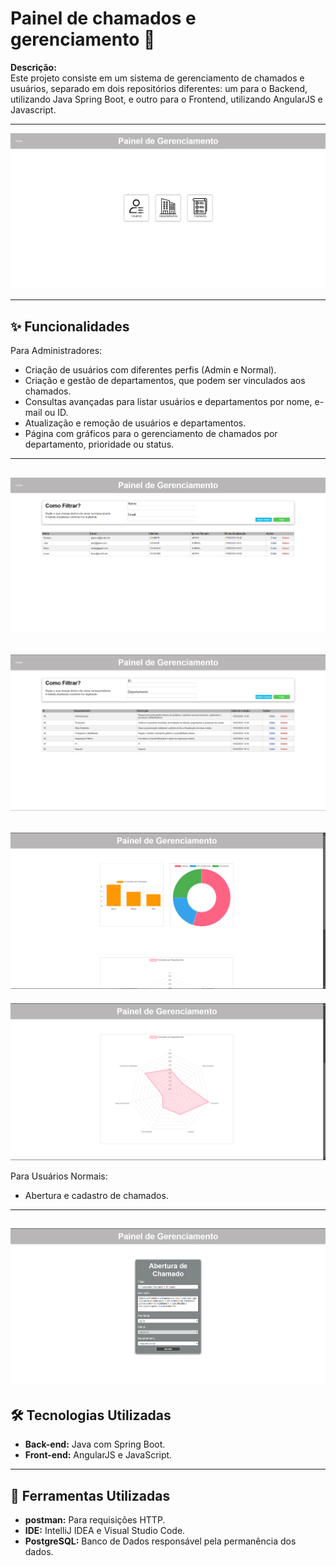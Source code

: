 # Painel de chamados e gerenciamento 🤖

**Descrição:**  
Este projeto consiste em um sistema de gerenciamento de chamados e usuários, separado em dois repositórios diferentes: um para o Backend, utilizando Java Spring Boot, e outro para o Frontend, utilizando AngularJS e Javascript.

---

![tela](./src/main/resources/img/1.png)



---

## ✨ Funcionalidades

Para Administradores:
- Criação de usuários com diferentes perfis (Admin e Normal).
- Criação e gestão de departamentos, que podem ser vinculados aos chamados.
- Consultas avançadas para listar usuários e departamentos por nome, e-mail ou ID.
- Atualização e remoção de usuários e departamentos.
- Página com gráficos para o gerenciamento de chamados por departamento, prioridade ou status.

---
![tela](./src/main/resources/img/2.png)
---
![tela](./src/main/resources/img/3.png)
---
![tela](./src/main/resources/img/5.png)
---
![tela](./src/main/resources/img/6.png)

Para Usuários Normais:
- Abertura e cadastro de chamados.
---
![tela](./src/main/resources/img/4.png)
---

## 🛠️ Tecnologias Utilizadas

- **Back-end:** Java com Spring Boot.  
- **Front-end:** AngularJS e JavaScript.  

---

## 🔧 Ferramentas Utilizadas

- **postman:** Para requisições HTTP.  
- **IDE:** IntelliJ IDEA e Visual Studio Code.
- **PostgreSQL:** Banco de Dados responsável pela permanência dos dados.  




